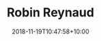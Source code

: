 ---
title: "Robin Reynaud"
date: 2018-11-19T10:47:58+10:00
draft: false
image: "https://avatars.githubusercontent.com/u/33607785?v=4"
email: "robin.reynaud@data.gouv.fr"
jobtitle: "Dev & Datascience"
linkedinurl: "https://www.linkedin.com/in/RobinReynaud/"
weight: 5
layout: team
---